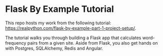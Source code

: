 # Flask By Example Tutorial

This repo hosts my work from the following tutorial: https://realpython.com/flask-by-example-part-1-project-setup/.

The tutorial walks you through building a Flask app that calculates word-frequency pairs from a given site. Aside from Flask, you also get hands on with Postgres, SQLAlchemy, Redis and Angular.
